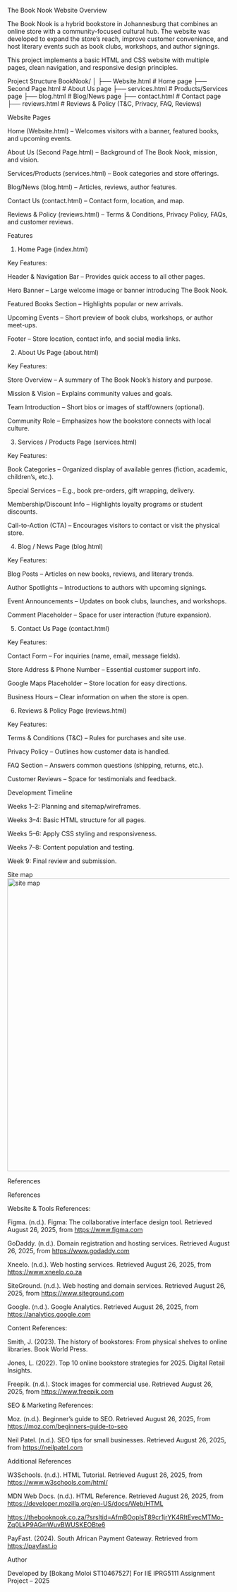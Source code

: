 The Book Nook Website
Overview

The Book Nook is a hybrid bookstore in Johannesburg that combines an online store with a community-focused cultural hub. The website was developed to expand the store’s reach, improve customer convenience, and host literary events such as book clubs, workshops, and author signings.

This project implements a basic HTML and CSS website with multiple pages, clean navigation, and responsive design principles.

Project Structure
BookNook/
│
├── Website.html          # Home page
├── Second Page.html      # About Us page
├── services.html         # Products/Services page
├── blog.html             # Blog/News page
├── contact.html          # Contact page
├── reviews.html          # Reviews & Policy (T&C, Privacy, FAQ, Reviews)


Website Pages

Home (Website.html) – Welcomes visitors with a banner, featured books, and upcoming events.

About Us (Second Page.html) – Background of The Book Nook, mission, and vision.

Services/Products (services.html) – Book categories and store offerings.

Blog/News (blog.html) – Articles, reviews, author features.

Contact Us (contact.html) – Contact form, location, and map.

Reviews & Policy (reviews.html) – Terms & Conditions, Privacy Policy, FAQs, and customer reviews.

Features
1. Home Page (index.html)

Key Features:

Header & Navigation Bar – Provides quick access to all other pages.

Hero Banner – Large welcome image or banner introducing The Book Nook.

Featured Books Section – Highlights popular or new arrivals.

Upcoming Events – Short preview of book clubs, workshops, or author meet-ups.

Footer – Store location, contact info, and social media links.

2. About Us Page (about.html)

Key Features:

Store Overview – A summary of The Book Nook’s history and purpose.

Mission & Vision – Explains community values and goals.

Team Introduction – Short bios or images of staff/owners (optional).

Community Role – Emphasizes how the bookstore connects with local culture.

3. Services / Products Page (services.html)

Key Features:

Book Categories – Organized display of available genres (fiction, academic, children’s, etc.).

Special Services – E.g., book pre-orders, gift wrapping, delivery.

Membership/Discount Info – Highlights loyalty programs or student discounts.

Call-to-Action (CTA) – Encourages visitors to contact or visit the physical store.

4. Blog / News Page (blog.html)

Key Features:

Blog Posts – Articles on new books, reviews, and literary trends.

Author Spotlights – Introductions to authors with upcoming signings.

Event Announcements – Updates on book clubs, launches, and workshops.

Comment Placeholder – Space for user interaction (future expansion).

5. Contact Us Page (contact.html)

Key Features:

Contact Form – For inquiries (name, email, message fields).

Store Address & Phone Number – Essential customer support info.

Google Maps Placeholder – Store location for easy directions.

Business Hours – Clear information on when the store is open.

6. Reviews & Policy Page (reviews.html)

Key Features:

Terms & Conditions (T&C) – Rules for purchases and site use.

Privacy Policy – Outlines how customer data is handled.

FAQ Section – Answers common questions (shipping, returns, etc.).

Customer Reviews – Space for testimonials and feedback.

Development Timeline

Weeks 1–2: Planning and sitemap/wireframes.

Weeks 3–4: Basic HTML structure for all pages.

Weeks 5–6: Apply CSS styling and responsiveness.

Weeks 7–8: Content population and testing.

Week 9: Final review and submission.

Site map
<img width="987" height="664" alt="site map" src="https://github.com/user-attachments/assets/093f5316-a126-4c57-911f-c693d2afe697" />



References

References  

Website & Tools References: 

Figma. (n.d.). Figma: The collaborative interface design tool. Retrieved August 26, 2025, from https://www.figma.com 

GoDaddy. (n.d.). Domain registration and hosting services. Retrieved August 26, 2025, from https://www.godaddy.com 

Xneelo. (n.d.). Web hosting services. Retrieved August 26, 2025, from https://www.xneelo.co.za 

SiteGround. (n.d.). Web hosting and domain services. Retrieved August 26, 2025, from https://www.siteground.com 

Google. (n.d.). Google Analytics. Retrieved August 26, 2025, from https://analytics.google.com 

Content References: 

Smith, J. (2023). The history of bookstores: From physical shelves to online libraries. Book World Press. 

Jones, L. (2022). Top 10 online bookstore strategies for 2025. Digital Retail Insights. 

Freepik. (n.d.). Stock images for commercial use. Retrieved August 26, 2025, from https://www.freepik.com 

SEO & Marketing References: 

Moz. (n.d.). Beginner’s guide to SEO. Retrieved August 26, 2025, from https://moz.com/beginners-guide-to-seo 

Neil Patel. (n.d.). SEO tips for small businesses. Retrieved August 26, 2025, from https://neilpatel.com 

Additional References 

W3Schools. (n.d.). HTML Tutorial. Retrieved August 26, 2025, from https://www.w3schools.com/html/ 

MDN Web Docs. (n.d.). HTML Reference. Retrieved August 26, 2025, from https://developer.mozilla.org/en-US/docs/Web/HTML 

https://thebooknook.co.za/?srsltid=AfmBOoplsT89cr1jrYK4RItEvecMTMo-Zq0LkP9AGmWuvBWUSKEOBte6

 

PayFast. (2024). South African Payment Gateway. Retrieved from https://payfast.io

Author

Developed by [Bokang Moloi ST10467527]
For IIE IPRG5111 Assignment Project – 2025
